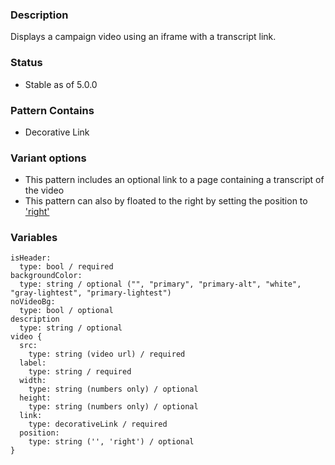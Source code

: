 ### Description
Displays a campaign video using an iframe with a transcript link.

### Status
* Stable as of 5.0.0

### Pattern Contains
* Decorative Link

### Variant options
* This pattern includes an optional link to a page containing a transcript of the video
* This pattern can also by floated to the right by setting the position to ['right'](./?p=atoms-video-as-floated-right)

### Variables
~~~
isHeader:
  type: bool / required
backgroundColor:
  type: string / optional ("", "primary", "primary-alt", "white", "gray-lightest", "primary-lightest")
noVideoBg:
  type: bool / optional
description
  type: string / optional
video {
  src: 
    type: string (video url) / required
  label: 
    type: string / required
  width: 
    type: string (numbers only) / optional
  height:
    type: string (numbers only) / optional
  link: 
    type: decorativeLink / required
  position: 
    type: string ('', 'right') / optional
}
~~~
